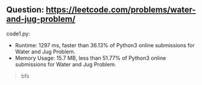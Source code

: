 ## Question: https://leetcode.com/problems/water-and-jug-problem/

code1.py:
* Runtime: 1297 ms, faster than 36.13% of Python3 online submissions for Water and Jug Problem.
* Memory Usage: 15.7 MB, less than 51.77% of Python3 online submissions for Water and Jug Problem.
> bfs